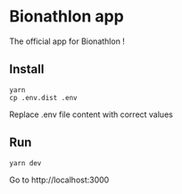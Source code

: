 # Bionathlon app

The official app for Bionathlon !

## Install

```
yarn
cp .env.dist .env
```

Replace .env file content with correct values

## Run

```
yarn dev
```

Go to http://localhost:3000
